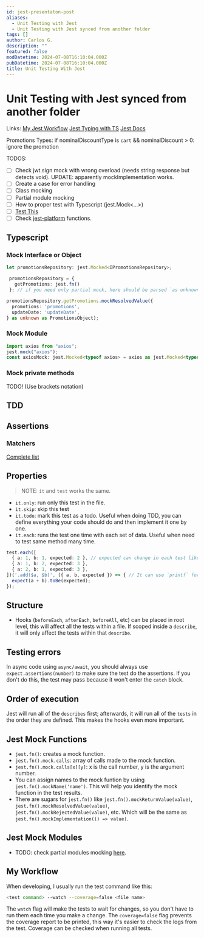 ```yaml
---
id: jest-presentaton-post
aliases:
  - Unit Testing with Jest
  - Unit Testing with Jest synced from another folder
tags: []
author: Carlos G.
description: ""
featured: false
modDatetime: 2024-07-08T16:10:04.000Z
pubDatetime: 2024-07-08T16:10:04.000Z
title: Unit Testing With Jest
---
```



# Unit Testing with Jest synced from another folder

Links:
[My Jest Workflow](1-projects/jest-presentation/1720096523-my-jest-workflow.md)
[Jest Typing with TS](1-projects/jest-presentation/1720096529-jest-typing-with-ts.md)
[Jest Docs](https://jestjs.io/docs/getting-started)

Promotions Types:
if nominalDiscountType is `cart` && nominalDiscount > 0: ignore the promotion

TODOS:
- [ ] Check jwt.sign mock with wrong overload (needs string response but detects void). UPDATE: apparently mockImplementation works.
- [ ] Create a case for error handling
- [ ] Class mocking
- [ ] Partial module mocking
- [ ] How to proper test with Typescript (jest.Mock<...>) 
- [ ] [Test This](1-projects/jest-presentation/1720016366-CANK.md)
- [ ] Check [jest-platform](https://jestjs.io/docs/jest-platform) functions.

## Typescript

### Mock Interface or Object
```typescript
let promotionsRepository: jest.Mocked<IPromotionsRepository>;

 promotionsRepository = {
   getPromotions: jest.fn()
 }; // if you need only partial mock, here should be parsed `as unknown as jest.Mocked<IPromotionsRepository>`

promotionsRepository.getPromotions.mockResolvedValue({
  promotions: 'promotions',
  updateDate: 'updateDate',
} as unknown as PromotionsObject);
```

### Mock Module

```typescript
import axios from "axios";
jest.mock("axios");
const axiosMock: jest.Mocked<typeof axios> = axios as jest.Mocked<typeof axios>;
```

### Mock private methods
TODO! (Use brackets notation)

## TDD

## Assertions

### Matchers
[Complete list](https://jestjs.io/docs/expect)

## Properties

> NOTE: `it` and `test` works the same.

- `it.only`: run only this test in the file.
- `it.skip`: skip this test
- `it.todo`: mark this test as a todo. Useful when doing TDD, you can define everything your code should do and then implement it one by one.
- `it.each`: runs the test one time with each set of data. Useful when need to test same method many time.

```typescript
test.each([
  { a: 1, b: 1, expected: 2 }, // expected can change in each test like this, or define it once before.
  { a: 1, b: 2, expected: 3 },
  { a: 2, b: 1, expected: 3 },
])('.add($a, $b)', ({ a, b, expected }) => { // It can use `printf` formatting.
  expect(a + b).toBe(expected);
});
```

## Structure

- Hooks (`beforeEach`, `afterEach`, `beforeAll`, etc) can be placed in root level, this will affect all the tests within a file. If scoped inside a `describe`, it will only affect the tests within that `describe`.

## Testing errors

In async code using `async/await`, you should always use `expect.assertions(number)` to make sure the test do the assertions. If you don't do this, the test may pass because it won't enter the `catch` block.

## Order of execution

Jest will run all of the `describes` first; afterwards, it will run all of the `tests` in the order they are defined. This makes the hooks even more important.

## Jest Mock Functions

- `jest.fn()`: creates a mock function.
- `jest.fn().mock.calls`: array of calls made to the mock function.
- `jest.fn().mock.calls[x][y]`: x is the call number, y is the argument number.
- You can assign names to the mock funtion by using `jest.fn().mockName('name')`. This will help you identify the mock function in the test results.
- There are sugars for `jest.fn()` like `jest.fn().mockReturnValue(value)`, `jest.fn().mockResolvedValue(value)`, `jest.fn().mockRejectedValue(value)`, etc. Which will be the same as `jest.fn().mockImplementation(() => value)`. 


## Jest Mock Modules

- TODO: check partial modules mocking [here](https://jestjs.io/docs/mock-functions#mocking-partials).

## My Workflow

When developing, I usually run the test command like this:
```bash
<test command> --watch --coverage=false <file name>
```

The `watch` flag will make the tests to wait for changes, so you don't have to run them each time you make a change.
The `coverage=false` flag prevents the coverage report to be printed, this way it's easier to check the logs from the test. Coverage can be checked when running all tests.
